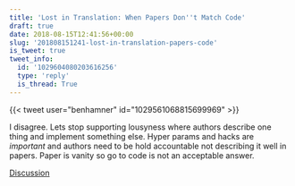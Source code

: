 ```yaml
---
title: 'Lost in Translation: When Papers Don''t Match Code'
draft: true
date: 2018-08-15T12:41:56+00:00
slug: '201808151241-lost-in-translation-papers-code'
is_tweet: true
tweet_info:
  id: '1029604080203616256'
  type: 'reply'
  is_thread: True
---
```




{{< tweet user="benhamner" id="1029561068815699969" >}}

I disagree. Lets stop supporting lousyness where authors describe one thing and implement something else. Hyper params and hacks are *important* and authors need to be hold accountable not describing it well in papers. Paper is vanity so go to code is not an acceptable answer.

[Discussion](https://x.com/sytelus/status/1029604080203616256)
